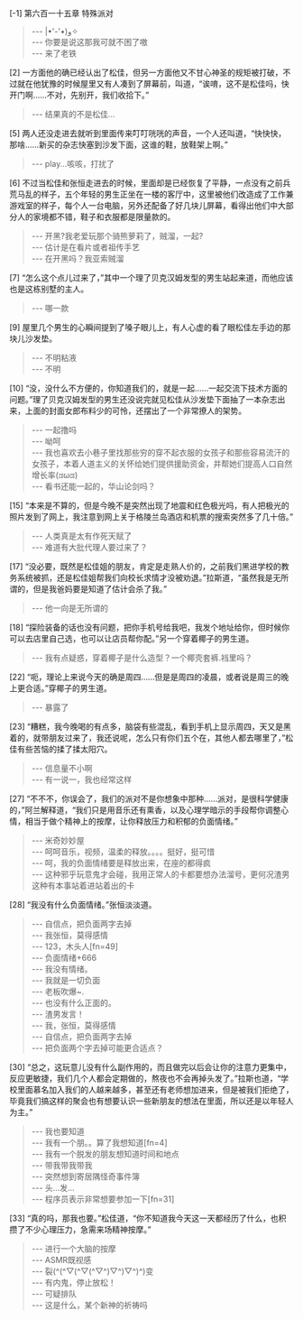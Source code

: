 
[-1] 第六百一十五章 特殊派对
>--- |•'-'•)و✧<br>
>--- 你要是说这那我可就不困了嗷<br>
>--- 来了老铁<br>

[2] 一方面他的确已经认出了松佳，但另一方面他又不甘心神圣的规矩被打破，不过就在他犹豫的时候屋里又有人凑到了屏幕前，叫道，“诶唷，这不是松佳吗，快开门啊……不对，先别开，我们收拾下。”
>--- 结果真的不是松佳…<br>

[5] 两人还没走进去就听到里面传来叮叮咣咣的声音，一个人还叫道，“快快快，那啥……新买的杂志快塞到沙发下面，这谁的鞋，放鞋架上啊。”
>--- play...咳咳，打扰了<br>

[6] 不过当松佳和张恒走进去的时候，里面却是已经恢复了平静，一点没有之前兵荒马乱的样子，五个年轻的男生正坐在一楼的客厅中，这里被他们改造成了工作兼游戏室的样子，每个人一台电脑，另外还配备了好几块儿屏幕，看得出他们中大部分人的家境都不错，鞋子和衣服都是限量款的。
>--- 开黑?我老爱玩那个骑熊萝莉了，贼溜，一起?<br>
>--- 估计是在看片或者祖传手艺<br>
>--- 在开黑吗？我亚索贼溜<br>

[7] “怎么这个点儿过来了，”其中一个理了贝克汉姆发型的男生站起来道，而他应该也是这栋别墅的主人。
>--- 哪一款<br>

[9] 屋里几个男生的心瞬间提到了嗓子眼儿上，有人心虚的看了眼松佳左手边的那块儿沙发垫。
>--- 不明粘液<br>
>--- 不明<br>

[10] “没，没什么不方便的，你知道我们的，就是一起……一起交流下技术方面的问题。”理了贝克汉姆发型的男生还没说完就见松佳从沙发垫下面抽了一本杂志出来，上面的封面女郎布料少的可怜，还摆出了一个非常撩人的架势。
>--- 一起撸吗<br>
>--- 呦呵<br>
>--- 我也喜欢去小巷子里找那些穷的穿不起衣服的女孩子和那些容易流汗的女孩子，本着人道主义的关怀给她们提供援助资金，并帮她们提高人口自然增长率(ಡωಡ)<br>
>--- 看书还能一起的，华山论剑吗？<br>

[15] “本来是不算的，但是今晚不是突然出现了地震和红色极光吗，有人把极光的照片发到了网上，我注意到网上关于格陵兰岛酒店和机票的搜索突然多了几十倍。”
>--- 人类真是太有作死天赋了<br>
>--- 难道有大批代理人要过来了？<br>

[17] “没必要，既然是松佳姐的朋友，肯定是走熟人价的，之前我们黑进学校的教务系统被抓，还是松佳姐帮我们向校长求情才没被劝退。”拉斯道，“虽然我是无所谓的，但是我爸妈要是知道了估计会杀了我。”
>--- 他一向是无所谓的<br>

[18] “探险装备的话也没有问题，把你手机号给我吧，我发个地址给你，但时候你可以去店里自己选，也可以让店员帮你配。”另一个穿着椰子的男生道。
>--- 我有点疑惑，穿着椰子是什么造型？一个椰壳套裤.裆里吗？<br>

[22] “呃，理论上来说今天的确是周四……但是是周四的凌晨，或者说是周三的晚上更合适。”穿椰子的男生道。
>--- 暴露了<br>

[23] “糟糕，我今晚喝的有点多，脑袋有些混乱，看到手机上显示周四，天又是黑着的，就带朋友过来了，我还说呢，怎么只有你们五个在，其他人都去哪里了，”松佳有些苦恼的揉了揉太阳穴。
>--- 信息量不小啊<br>
>--- 有一说一，我也经常这样<br>

[27] “不不不，你误会了，我们的派对不是你想象中那种……派对，是很科学健康的，”阿兰解释道，“我们只是用音乐还有熏香，以及心理学暗示的手段帮你调整心情，相当于做个精神上的按摩，让你释放压力和积郁的负面情绪。”
>--- 米奇妙妙屋<br>
>--- 呵呵音乐，视频，温柔的释放。。。。挺好，挺可惜<br>
>--- 呵，我的负面情绪要是释放出来，在座的都得疯<br>
>--- 这种邪乎玩意鬼才会碰，我用正常人的卡都要想办法溜号，更何况渣男这种有本事站着进站着出的卡<br>

[28] “我没有什么负面情绪。”张恒淡淡道。
>--- 自信点，把负面两字去掉<br>
>--- 我张恒，莫得感情<br>
>--- 123，木头人[fn=49]<br>
>--- 负面情绪+666<br>
>--- 我没有情绪。<br>
>--- 我就是一切负面<br>
>--- 老板吹爆~.<br>
>--- 也没有什么正面的。<br>
>--- 渣男发言！<br>
>--- 我，张恒，莫得感情<br>
>--- 自信点，把负面两字去掉<br>
>--- 把负面两个字去掉可能更合适点？<br>

[30] “总之，这玩意儿没有什么副作用的，而且做完以后会让你的注意力更集中，反应更敏捷，我们几个人都会定期做的，熬夜也不会再掉头发了。”拉斯也道，“学校里面慕名加入我们的人越来越多，甚至还有老师想加进来，但是被我们拒绝了，毕竟我们搞这样的聚会也有想要认识一些新朋友的想法在里面，所以还是以年轻人为主。”
>--- 我也要知道<br>
>--- 我有一个朋。。算了我想知道[fn=4]<br>
>--- 我有一个脱发的朋友想知道时间和地点<br>
>--- 带我带我带我<br>
>--- 突然想到寄居隅怪奇事件簿<br>
>--- 头…发…<br>
>--- 程序员表示非常想要参加一下[fn=31]<br>

[33] “真的吗，那我也要。”松佳道，“你不知道我今天这一天都经历了什么，也积攒了不少心理压力，急需来场精神按摩。”
>--- 进行一个大脑的按摩<br>
>--- ASMR既视感<br>
>--- 裂(^(^▽(^▽(^▽^)▽^)▽^)^)变<br>
>--- 有内鬼，停止放松！<br>
>--- 可疑排队<br>
>--- 这是什么，某个新神的祈祷吗<br>
